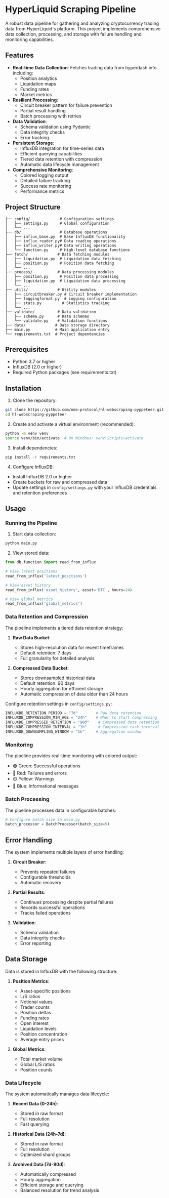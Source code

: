# HyperLiquid Scraping Pipeline

A robust data pipeline for gathering and analyzing cryptocurrency trading data from HyperLiquid's platform. This project implements comprehensive data collection, processing, and storage with failure handling and monitoring capabilities.

## Features

- **Real-time Data Collection**: Fetches trading data from hyperdash.info including:
  - Position analytics
  - Liquidation maps
  - Funding rates
  - Market metrics
- **Resilient Processing**: 
  - Circuit breaker pattern for failure prevention
  - Partial result handling
  - Batch processing with retries
- **Data Validation**: 
  - Schema validation using Pydantic
  - Data integrity checks
  - Error tracking
- **Persistent Storage**: 
  - InfluxDB integration for time-series data
  - Efficient querying capabilities
  - Tiered data retention with compression
  - Automatic data lifecycle management
- **Comprehensive Monitoring**:
  - Colored logging output
  - Detailed failure tracking
  - Success rate monitoring
  - Performance metrics

## Project Structure

```
├── config/             # Configuration settings
│   ├── settings.py     # Global configuration
│   └── ...
├── db/                 # Database operations
│   ├── influx_base.py  # Base InfluxDB functionality
│   ├── influx_reader.py# Data reading operations
│   ├── influx_writer.py# Data writing operations
│   └── function.py     # High-level database functions
├── fetch/             # Data fetching modules
│   ├── liquidation.py  # Liquidation data fetching
│   ├── position.py     # Position data fetching
│   └── ...
├── process/           # Data processing modules
│   ├── position.py     # Position data processing
│   ├── liquidation.py  # Liquidation data processing
│   └── ...
├── utils/             # Utility modules
│   ├── circuitbreaker.py # Circuit breaker implementation
│   ├── loggingformat.py  # Logging configuration
│   ├── stats.py         # Statistics tracking
│   └── ...
├── validate/          # Data validation
│   ├── schema.py      # Data schemas
│   └── validate.py    # Validation functions
├── data/             # Data storage directory
├── main.py           # Main application entry
└── requirements.txt  # Project dependencies
```

## Prerequisites

- Python 3.7 or higher
- InfluxDB (2.0 or higher)
- Required Python packages (see requirements.txt)

## Installation

1. Clone the repository:
```bash
git clone https://github.com/omo-protocol/hl-webscraping-pyppeteer.git
cd hl-webscraping-pyppeteer
```

2. Create and activate a virtual environment (recommended):
```bash
python -m venv venv
source venv/bin/activate  # On Windows: venv\Scripts\activate
```

3. Install dependencies:
```bash
pip install -r requirements.txt
```

4. Configure InfluxDB:
- Install InfluxDB 2.0 or higher
- Create buckets for raw and compressed data
- Update settings in `config/settings.py` with your InfluxDB credentials and retention preferences

## Usage

### Running the Pipeline

1. Start data collection:
```bash
python main.py
```

2. View stored data:
```python
from db.function import read_from_influx

# View latest positions
read_from_influx('latest_positions')

# View asset history
read_from_influx('asset_history', asset='BTC', hours=24)

# View global metrics
read_from_influx('global_metrics')
```

### Data Retention and Compression

The pipeline implements a tiered data retention strategy:

1. **Raw Data Bucket**:
   - Stores high-resolution data for recent timeframes
   - Default retention: 7 days
   - Full granularity for detailed analysis

2. **Compressed Data Bucket**:
   - Stores downsampled historical data
   - Default retention: 90 days
   - Hourly aggregation for efficient storage
   - Automatic compression of data older than 24 hours

Configure retention settings in `config/settings.py`:
```python
INFLUXDB_RETENTION_PERIOD = "7d"        # Raw data retention
INFLUXDB_COMPRESSION_MIN_AGE = "24h"    # When to start compressing
INFLUXDB_COMPRESSED_RETENTION = "90d"    # Compressed data retention
INFLUXDB_COMPRESSION_INTERVAL = "1h"     # Compression task interval
INFLUXDB_DOWNSAMPLING_WINDOW = "1h"     # Aggregation window
```

### Monitoring

The pipeline provides real-time monitoring with colored output:
- 🟢 Green: Successful operations
- 🔴 Red: Failures and errors
- 🟡 Yellow: Warnings
- 🔵 Blue: Informational messages

### Batch Processing

The pipeline processes data in configurable batches:
```python
# Configure batch size in main.py
batch_processor = BatchProcessor(batch_size=5)
```

## Error Handling

The system implements multiple layers of error handling:

1. **Circuit Breaker**:
   - Prevents repeated failures
   - Configurable thresholds
   - Automatic recovery

2. **Partial Results**:
   - Continues processing despite partial failures
   - Records successful operations
   - Tracks failed operations

3. **Validation**:
   - Schema validation
   - Data integrity checks
   - Error reporting

## Data Storage

Data is stored in InfluxDB with the following structure:

1. **Position Metrics**:
   - Asset-specific positions
   - L/S ratios
   - Notional values
   - Trader counts
   - Position deltas
   - Funding rates
   - Open interest
   - Liquidation levels
   - Position concentration
   - Average entry prices

2. **Global Metrics**:
   - Total market volume
   - Global L/S ratios
   - Position counts

### Data Lifecycle

The system automatically manages data lifecycle:

1. **Recent Data (0-24h)**:
   - Stored in raw format
   - Full resolution
   - Fast querying

2. **Historical Data (24h-7d)**:
   - Stored in raw format
   - Full resolution
   - Optimized shard groups

3. **Archived Data (7d-90d)**:
   - Automatically compressed
   - Hourly aggregation
   - Efficient storage and querying
   - Balanced resolution for trend analysis
